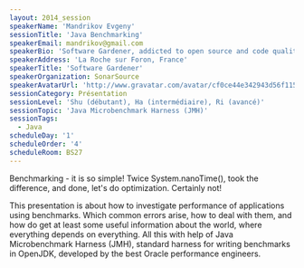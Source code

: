 ```yaml
---
layout: 2014_session
speakerName: 'Mandrikov Evgeny'
sessionTitle: 'Java Benchmarking'
speakerEmail: mandrikov@gmail.com
speakerBio: 'Software Gardener, addicted to open source and code quality, hired by SonarSource after creation of improved open source analogs of their commercial products. Currently working as a technical leader of Language team, responsible for development of source code analyzers for languages like Java, C/C++, C#, JavaScript, Python, COBOL, PL/SQL; implementator of cross project duplication detection. In a spare time working on other projects like for example JaCoCo.'
speakerAddress: 'La Roche sur Foron, France'
speakerTitle: 'Software Gardener'
speakerOrganization: SonarSource
speakerAvatarUrl: 'http://www.gravatar.com/avatar/cf0ce44e342943d56f115165b7d78bdd?size=200&default=mm'
sessionCategory: Présentation
sessionLevel: 'Shu (débutant), Ha (intermédiaire), Ri (avancé)'
sessionTopic: 'Java Microbenchmark Harness (JMH)'
sessionTags:
  - Java
scheduleDay: '1'
scheduleOrder: '4'
scheduleRoom: BS27
---
```


Benchmarking - it is so simple! Twice System.nanoTime(), took the difference, and done, let's do optimization. Certainly not!

This presentation is about how to investigate performance of applications using benchmarks. Which common errors arise, how to deal with them, and how do get at least some useful information about the world, where everything depends on everything. All this with help of Java Microbenchmark Harness (JMH), standard harness for writing benchmarks in OpenJDK, developed by the best Oracle performance engineers.
